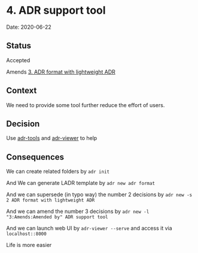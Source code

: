 # 4. ADR support tool

Date: 2020-06-22

## Status

Accepted

Amends [3. ADR format with lightweight ADR](0003-adr-format-with-lightweight-adr.md)

## Context

We need to provide some tool further reduce the effort of users.

## Decision

Use [adr-tools](https://github.com/npryce/adr-tools) and [adr-viewer](https://github.com/mrwilson/adr-viewer) to help

## Consequences

We can create related folders by `adr init`

And We can generate LADR template by `adr new adr format`

And we can supersede (in typo way) the number 2 decisions by `adr new -s 2 ADR format with lightweight ADR`

And we can amend the number 3 decisions by `adr new -l "3:Amends:Amended by" ADR support tool`

And we can launch web UI by `adr-viewer --serve` and access it via `localhost::8000`

Life is more easier
